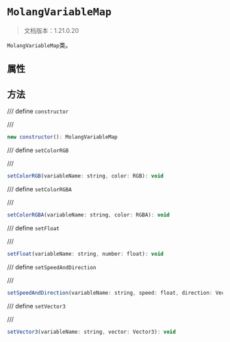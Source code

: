 # `MolangVariableMap`

> 文档版本：1.21.0.20

`MolangVariableMap`类。

## 属性

## 方法

/// define
`constructor`


///

```js
new constructor(): MolangVariableMap
```


/// define
`setColorRGB`


///

```js
setColorRGB(variableName: string, color: RGB): void
```


/// define
`setColorRGBA`


///

```js
setColorRGBA(variableName: string, color: RGBA): void
```


/// define
`setFloat`


///

```js
setFloat(variableName: string, number: float): void
```


/// define
`setSpeedAndDirection`


///

```js
setSpeedAndDirection(variableName: string, speed: float, direction: Vector3): void
```


/// define
`setVector3`


///

```js
setVector3(variableName: string, vector: Vector3): void
```

